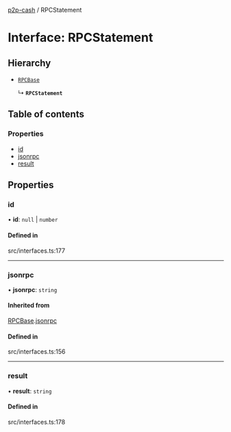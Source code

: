 [p2p-cash](../README.md) / RPCStatement

# Interface: RPCStatement

## Hierarchy

- [`RPCBase`](RPCBase.md)

  ↳ **`RPCStatement`**

## Table of contents

### Properties

- [id](RPCStatement.md#id)
- [jsonrpc](RPCStatement.md#jsonrpc)
- [result](RPCStatement.md#result)

## Properties

### id

• **id**: ``null`` \| `number`

#### Defined in

src/interfaces.ts:177

___

### jsonrpc

• **jsonrpc**: `string`

#### Inherited from

[RPCBase](RPCBase.md).[jsonrpc](RPCBase.md#jsonrpc)

#### Defined in

src/interfaces.ts:156

___

### result

• **result**: `string`

#### Defined in

src/interfaces.ts:178
